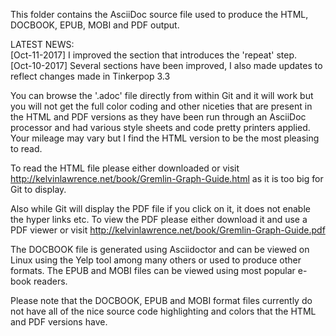 This folder contains the AsciiDoc source file used to produce the HTML, DOCBOOK, EPUB, MOBI and PDF output.

LATEST NEWS:   
[Oct-11-2017] I improved the section that introduces the 'repeat' step.  
[Oct-10-2017] Several sections have been improved, I also made updates to reflect changes made in Tinkerpop 3.3

You can browse the '.adoc' file directly from within Git and it will work but you will not get the full color coding and other niceties that are present in the HTML and PDF versions as they have been run through an AsciiDoc processor and had various style sheets and code pretty printers applied. Your mileage may vary but I find the HTML version to be the most pleasing to read.

To read the HTML file please either downloaded or visit http://kelvinlawrence.net/book/Gremlin-Graph-Guide.html as it is too big for Git to display. 

Also while Git will display the PDF file if you click on it, it does not enable the hyper links etc. To view the PDF please either download it and use a PDF viewer or visit http://kelvinlawrence.net/book/Gremlin-Graph-Guide.pdf

The DOCBOOK file is generated using Asciidoctor and can be viewed on Linux using the Yelp tool among many others or used to produce other formats. The EPUB and MOBI files can be viewed using most popular e-book readers.

Please note that the DOCBOOK, EPUB and MOBI format files currently do not have all of the nice source code highlighting and colors that the HTML and PDF versions have.
